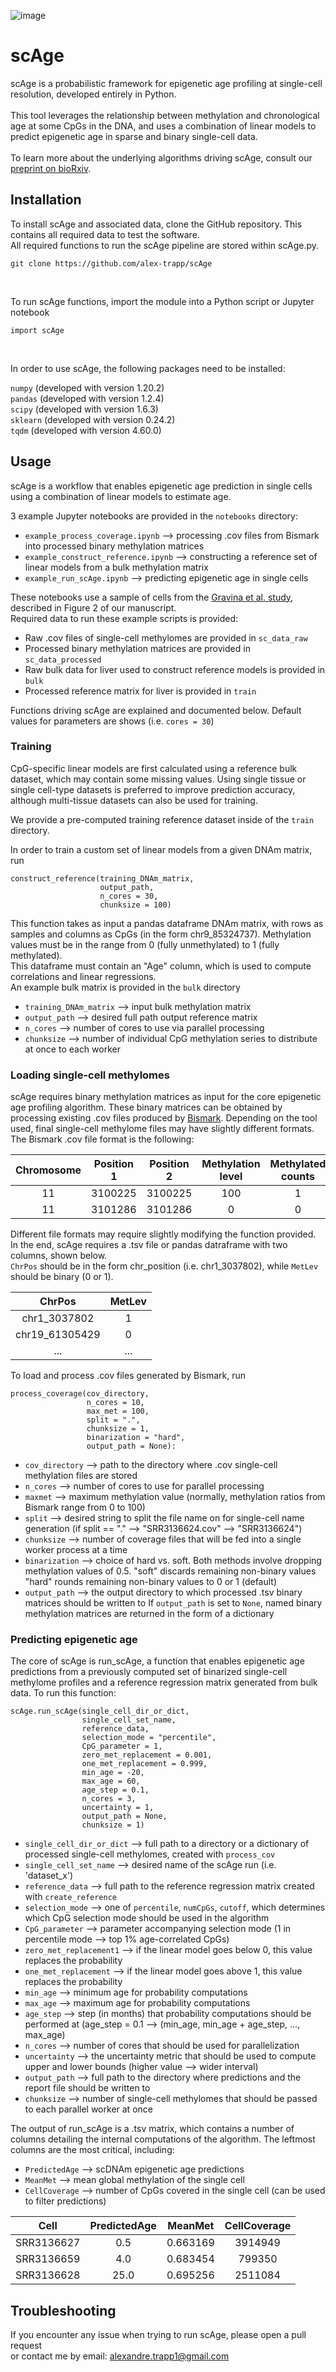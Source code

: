 ![image](https://user-images.githubusercontent.com/83630286/121631269-bfda1d80-ca4c-11eb-830b-6c8378d18160.png)

# scAge

scAge is a probabilistic framework for epigenetic age profiling at single-cell resolution, developed entirely in Python. <br> <br>
This tool leverages the relationship between methylation and chronological age at some CpGs in the DNA, and uses a combination of linear models to predict
epigenetic age in sparse and binary single-cell data. <br> <br>
To learn more about the underlying algorithms driving scAge, consult our [preprint on bioRxiv](https://www.biorxiv.org/content/10.1101/2021.03.13.435247v1).

## Installation
To install scAge and associated data, clone the GitHub repository. This contains all required data to test the software. <br>
All required functions to run the scAge pipeline are stored within scAge.py.

`git clone https://github.com/alex-trapp/scAge`

<br>

To run scAge functions, import the module into a Python script or Jupyter notebook

`import scAge`

<br>

In order to use scAge, the following packages need to be installed:

`numpy` (developed with version 1.20.2) <br>
`pandas` (developed with version 1.2.4) <br>
`scipy` (developed with version 1.6.3) <br>
`sklearn` (developed with version 0.24.2) <br>
`tqdm` (developed with version 4.60.0) <br>

## Usage
scAge is a workflow that enables epigenetic age prediction in single cells using a combination of linear models to estimate age.

3 example Jupyter notebooks are provided in the `notebooks` directory: <br>
* `example_process_coverage.ipynb` --> processing .cov files from Bismark into processed binary methylation matrices <br>
* `example_construct_reference.ipynb` --> constructing a reference set of linear models from a bulk methylation matrix <br>
* `example_run_scAge.ipynb` --> predicting epigenetic age in single cells <br>

These notebooks use a sample of cells from the [Gravina et al. study](https://genomebiology.biomedcentral.com/articles/10.1186/s13059-016-1011-3), described in Figure 2 of our manuscript. <br>
Required data to run these example scripts is provided:
* Raw .cov files of single-cell methylomes are provided in `sc_data_raw`
* Processed binary methylation matrices are provided in `sc_data_processed`
* Raw bulk data for liver used to construct reference models is provided in `bulk`
* Processed reference matrix for liver is provided in `train`

Functions driving scAge are explained and documented below. Default values for parameters are shows (i.e. `cores = 30`)

### Training
CpG-specific linear models are first calculated using a reference bulk dataset, which may contain some missing values.
Using single tissue or single cell-type datasets is preferred to improve prediction accuracy, although multi-tissue datasets
can also be used for training.

We provide a pre-computed training reference dataset inside of the `train` directory.

In order to train a custom set of linear models from a given DNAm matrix, run
```
construct_reference(training_DNAm_matrix,
                    output_path,
                    n_cores = 30,
                    chunksize = 100)
```
This function takes as input a pandas dataframe DNAm matrix, with rows as samples and columns as CpGs (in the form chr9_85324737). 
Methylation values must be in the range from 0 (fully unmethylated) to 1 (fully methylated). <br>
This dataframe must contain an "Age" column, which is used to compute correlations and linear regressions. <br>
An example bulk matrix is provided in the `bulk` directory <br>
* `training_DNAm_matrix` --> input bulk methylation matrix <br>
* `output_path` --> desired full path output reference matrix <br>
* `n_cores` --> number of cores to use via parallel processing <br>
* `chunksize` --> number of individual CpG methylation series to distribute at once to each worker <br>

### Loading single-cell methylomes
scAge requires binary methylation matrices as input for the core epigenetic age profiling algorithm. These binary matrices can be obtained
by processing existing .cov files produced by [Bismark](https://www.bioinformatics.babraham.ac.uk/projects/bismark/). Depending on the tool used,
final single-cell methylome files may have slightly different formats. The Bismark .cov file format is the following:

Chromosome | Position 1 | Position 2 | Methylation level | Methylated counts | Unmethylated counts
:---: | :---: | :---: | :---: | :---: | :---: 
11 | 3100225 | 3100225 | 100 | 1 | 0
11 | 3101286 | 3101286 | 0 | 0 | 2

Different file formats may require slightly modifying the function provided. 
In the end, scAge requires a .tsv file or pandas datraframe with two columns, shown below. <br>
`ChrPos` should be in the form chr_position (i.e. chr1_3037802), while `MetLev` should be binary (0 or 1).

ChrPos | MetLev
:---: | :---:
chr1_3037802 | 1
chr19_61305429 | 0
... | ...

To load and process .cov files generated by Bismark, run
```
process_coverage(cov_directory, 
                 n_cores = 10,
                 max_met = 100,
                 split = ".",
                 chunksize = 1,
                 binarization = "hard",
                 output_path = None):
```

* `cov_directory` --> path to the directory where .cov single-cell methylation files are stored <br>
* `n_cores` --> number of cores to use for parallel processing <br>
* `maxmet` --> maximum methylation value (normally, methylation ratios from Bismark range from 0 to 100) <br>
* `split` --> desired string to split the file name on for single-cell name generation (if split == "." --> "SRR3136624.cov" --> "SRR3136624") <br>
* `chunksize` --> number of coverage files that will be fed into a single worker process at a time <br>
* `binarization` --> choice of hard vs. soft.
                   Both methods involve dropping methylation values of 0.5.
                   "soft" discards remaining non-binary values
                   "hard" rounds remaining non-binary values to 0 or 1 (default) <br>
* `output_path` --> the output directory to which processed .tsv binary matrices should be written to
If `output_path` is set to `None`, named binary methylation matrices are returned in the form of a dictionary <br>

### Predicting epigenetic age
The core of scAge is run_scAge, a function that enables epigenetic age predictions from a previously computed set of binarized single-cell
methylome profiles and a reference regression matrix generated from bulk data. To run this function:

```
scAge.run_scAge(single_cell_dir_or_dict,
                single_cell_set_name,
                reference_data,
                selection_mode = "percentile",
                CpG_parameter = 1,
                zero_met_replacement = 0.001,
                one_met_replacement = 0.999,
                min_age = -20,
                max_age = 60,
                age_step = 0.1,
                n_cores = 3,
                uncertainty = 1,
                output_path = None,
                chunksize = 1)
```

* `single_cell_dir_or_dict` --> full path to a directory or a dictionary of processed single-cell methylomes, created with `process_cov`
* `single_cell_set_name` --> desired name of the scAge run (i.e. 'dataset_x')
* `reference_data` --> full path to the reference regression matrix created with `create_reference`
* `selection_mode` --> one of `percentile`, `numCpGs`, `cutoff`, which determines which CpG selection mode should be used in the algorithm
* `CpG_parameter` --> parameter accompanying selection mode (1 in percentile mode --> top 1% age-correlated CpGs)
* `zero_met_replacement1` --> if the linear model goes below 0, this value replaces the probability
* `one_met_replacement` --> if the linear model goes above 1, this value replaces the probability
* `min_age` --> minimum age for probability computations
* `max_age` --> maximum age for probability computations
* `age_step` --> step (in months) that probability computations should be performed at (age_step = 0.1 --> (min_age, min_age + age_step, ..., max_age)
* `n_cores` --> number of cores that should be used for parallelization
* `uncertainty` --> the uncertainty metric that should be used to compute upper and lower bounds (higher value --> wider interval)
* `output_path` --> full path to the directory where predictions and the report file should be written to
* `chunksize` --> number of single-cell methylomes that should be passed to each parallel worker at once

The output of run_scAge is a .tsv matrix, which contains a number of columns detailing the internal computations of the algorithm.
The leftmost columns are the most critical, including: 
* `PredictedAge` --> scDNAm epigenetic age predictions
* `MeanMet` --> mean global methylation of the single cell
* `CellCoverage` --> number of CpGs covered in the single cell (can be used to filter predictions)

Cell | PredictedAge | MeanMet | CellCoverage
:---: | :---: | :---: | :---: |
SRR3136627 | 0.5 | 0.663169 | 3914949 |
SRR3136659 | 4.0 | 0.683454 | 799350 |
SRR3136628 | 25.0 | 0.695256 | 2511084 |

## Troubleshooting
If you encounter any issue when trying to run scAge, please open a pull request <br> or contact me by email: alexandre.trapp1@gmail.com
